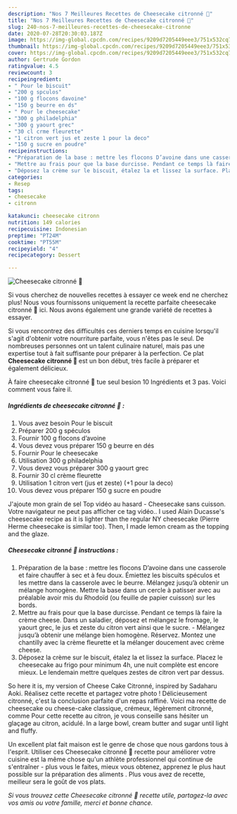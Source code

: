 ```yaml
---
description: "Nos 7 Meilleures Recettes de Cheesecake citronné 🍋"
title: "Nos 7 Meilleures Recettes de Cheesecake citronné 🍋"
slug: 240-nos-7-meilleures-recettes-de-cheesecake-citronne
date: 2020-07-28T20:30:03.187Z
image: https://img-global.cpcdn.com/recipes/9209d7205449eee3/751x532cq70/cheesecake-citronne-🍋-photo-principale-de-la-recette.jpg
thumbnail: https://img-global.cpcdn.com/recipes/9209d7205449eee3/751x532cq70/cheesecake-citronne-🍋-photo-principale-de-la-recette.jpg
cover: https://img-global.cpcdn.com/recipes/9209d7205449eee3/751x532cq70/cheesecake-citronne-🍋-photo-principale-de-la-recette.jpg
author: Gertrude Gordon
ratingvalue: 4.5
reviewcount: 3
recipeingredient:
- " Pour le biscuit"
- "200 g spculos"
- "100 g flocons davoine"
- "150 g beurre en ds"
- " Pour le cheesecake"
- "300 g philadelphia"
- "300 g yaourt grec"
- "30 cl crme fleurette"
- "1 citron vert jus et zeste 1 pour la deco"
- "150 g sucre en poudre"
recipeinstructions:
- "Préparation de la base : mettre les flocons D’avoine dans une casserole et faire chauffer à sec et à feu doux. Émiettez les biscuits spéculos et les mettre dans la casserole avec le beurre. Mélangez jusqu’à obtenir un mélange homogène. Mettre la base dans un cercle à patisser avec au préalable avoir mis du Rhodoïd (ou feuille de papier cuisson) sur les bords."
- "Mettre au frais pour que la base durcisse. Pendant ce temps là faire la crème cheese. Dans un saladier, déposez et mélangez le fromage, le yaourt grec, le jus et zeste du citron vert ainsi que le sucre. Mélangez jusqu’à obtenir une mélange bien homogène. Réservez. Montez une chantilly avec la crème fleurette et la mélanger doucement avec crème cheese."
- "Déposez la crème sur le biscuit, étalez la et lissez la surface. Placez le cheesecake au frigo pour minimum 4h, une nuit complète est encore mieux. Le lendemain mettre quelques zestes de citron vert par dessus."
categories:
- Resep
tags:
- cheesecake
- citronn

katakunci: cheesecake citronn 
nutrition: 149 calories
recipecuisine: Indonesian
preptime: "PT24M"
cooktime: "PT55M"
recipeyield: "4"
recipecategory: Dessert

---
```



![Cheesecake citronné 🍋](https://img-global.cpcdn.com/recipes/9209d7205449eee3/751x532cq70/cheesecake-citronne-🍋-photo-principale-de-la-recette.jpg)

Si vous cherchez de nouvelles recettes à essayer ce week end ne cherchez plus! Nous vous fournissons uniquement la recette parfaite cheesecake citronné 🍋 ici. Nous avons également une grande variété de recettes à essayer.

Si vous rencontrez des difficultés ces derniers temps en cuisine lorsqu'il s'agit d'obtenir votre nourriture parfaite, vous n'êtes pas le seul. De nombreuses personnes ont un talent culinaire naturel, mais pas une expertise tout à fait suffisante pour préparer à la perfection. Ce plat <strong> Cheesecake citronné 🍋 </strong> est un bon début, très facile à préparer et également délicieux.

<!--inarticleads1-->

À faire cheesecake citronné 🍋 tue seul besion 10 Ingrédients et 3 pas. Voici comment vous faire il.

##### Ingrédients de cheesecake citronné 🍋 :

1. Vous avez besoin  Pour le biscuit
1. Préparer 200 g spéculos
1. Fournir 100 g flocons d’avoine
1. Vous devez vous préparer 150 g beurre en dés
1. Fournir  Pour le cheesecake
1. Utilisation 300 g philadelphia
1. Vous devez vous préparer 300 g yaourt grec
1. Fournir 30 cl crème fleurette
1. Utilisation 1 citron vert (jus et zeste) (+1 pour la deco)
1. Vous devez vous préparer 150 g sucre en poudre


J&#39;ajoute mon grain de sel Top vidéo au hasard - Cheesecake sans cuisson. Votre navigateur ne peut pas afficher ce tag vidéo.. I used Alain Ducasse&#39;s cheesecake recipe as it is lighter than the regular NY cheesecake (Pierre Herme cheesecake is similar too). Then, I made lemon cream as the topping and the glaze. 

<!--inarticleads2-->

##### Cheesecake citronné 🍋 instructions :

1. Préparation de la base : mettre les flocons D’avoine dans une casserole et faire chauffer à sec et à feu doux. Émiettez les biscuits spéculos et les mettre dans la casserole avec le beurre. Mélangez jusqu’à obtenir un mélange homogène. Mettre la base dans un cercle à patisser avec au préalable avoir mis du Rhodoïd (ou feuille de papier cuisson) sur les bords.
1. Mettre au frais pour que la base durcisse. Pendant ce temps là faire la crème cheese. Dans un saladier, déposez et mélangez le fromage, le yaourt grec, le jus et zeste du citron vert ainsi que le sucre. - Mélangez jusqu’à obtenir une mélange bien homogène. Réservez. Montez une chantilly avec la crème fleurette et la mélanger doucement avec crème cheese.
1. Déposez la crème sur le biscuit, étalez la et lissez la surface. Placez le cheesecake au frigo pour minimum 4h, une nuit complète est encore mieux. Le lendemain mettre quelques zestes de citron vert par dessus.


So here it is, my version of Cheese Cake Citronné, inspired by Sadaharu Aoki. Réalisez cette recette et partagez votre photo ! Délicieusement citronné, c&#39;est la conclusion parfaite d&#39;un repas raffiné. Voici ma recette de cheesecake ou cheese-cake classique, crémeux, légèrement citronné, comme Pour cette recette au citron, je vous conseille sans hésiter un glaçage au citron, acidulé. In a large bowl, cream butter and sugar until light and fluffy. 

<!--inarticleads1-->

<p>
Un excellent plat fait maison est le genre de chose que nous gardons tous à l'esprit. Utiliser ces Cheesecake citronné 🍋 recette pour améliorer votre cuisine est la même chose qu'un athlète professionnel qui continue de s'entraîner - plus vous le faites, mieux vous obtenez, apprenez le plus haut possible sur la préparation des aliments . Plus vous avez de recette, meilleur sera le goût de vos plats.
</p>

<p>
<i>Si vous trouvez cette Cheesecake citronné 🍋 recette utile, partagez-la avec vos amis ou votre famille, merci et bonne chance.</i>
</p>
